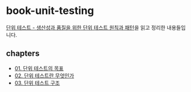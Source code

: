 # book-unit-testing

[단위 테스트 - 생산성과 품질을 위한 단위 테스트 원칙과 패턴][book-unit-testing-link]을 읽고 정리한 내용들입니다.

## chapters

* [01. 단위 테스트의 목표](/docs/chapter-01.md)
* [02. 단위 테스트란 무엇인가](/docs/chapter-02.md)
* [03. 단위 테스트 구조](/docs/chapter-03.md)

[book-unit-testing-link]: https://www.kyobobook.co.kr/product/detailViewKor.laf?mallGb=KOR&ejkGb=KOR&barcode=9791161755748